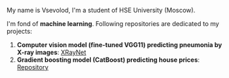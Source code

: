 My name is Vsevolod, I'm a student of HSE University (Moscow).

I'm fond of **machine learning**. Following repositories are dedicated to my projects:
1. **Computer vision model (fine-tuned VGG11) predicting pneumonia by X-ray images**: [XRayNet](https://github.com/SevaErshov/X-ray-Pneumonia-Classifier/tree/main)
2. **Gradient boosting model (CatBoost) predicting house prices**: [Repository](https://github.com/SevaErshov/House-Prices-Notebook)
